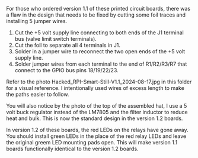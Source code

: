 For those who ordered version 1.1 of these printed circuit boards, there was a flaw in the design that needs to be fixed by cutting some foil traces and installing 5 jumper wires.

1. Cut the +5 volt supply line connecting to both ends of the J1 terminal bus (valve limit switch terminals).
2. Cut the foil to separate all 4 terminals in J1.
3. Solder in a jumper wire to reconnect the two open ends of the +5 volt supply line.
4. Solder jumper wires from each terminal to the end of R1/R2/R3/R7 that connect to the GPIO bus pins 18/19/22/23.

Refer to the photo Hacked_RPI-Smart-Still-V1.1_2024-08-17.jpg in this folder for a visual reference. I intentionally used wires of excess length to make the paths easier to follow.

You will also notice by the photo of the top of the assembled hat, I use a 5 volt buck regulator instead of the LM7805 and the filter inductor to reduce heat and bulk. This is now the standard design in the version 1.2 boards.

In version 1.2 of these boards, the red LEDs on the relays have gone away. You should install green LEDs in the place of the red relay LEDs and leave the original greem LED mounting pads open. This will make version 1.1 boards functionally identical to the version 1.2 boards.
